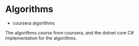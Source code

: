 # Algorithms

* coursera algorithms

The algorithms course from coursera, and the dotnet core C# implementation for the algorithms.
